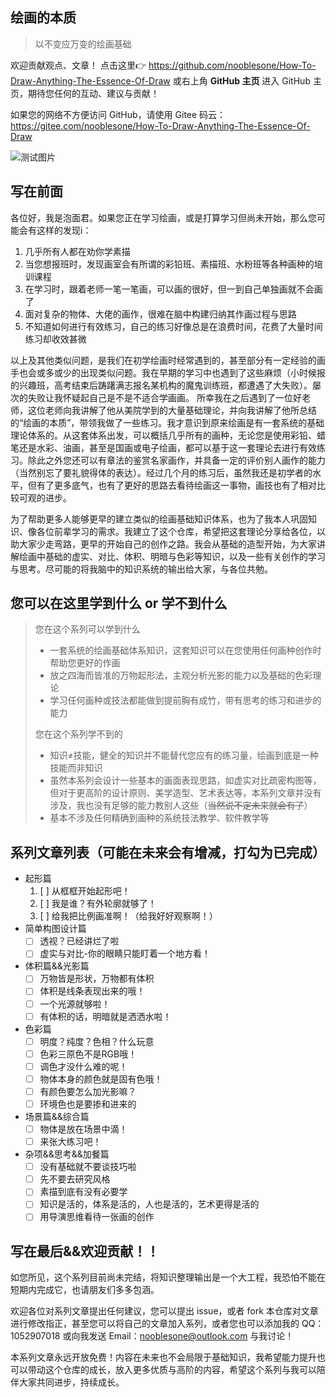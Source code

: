 ## 绘画的本质
> 以不变应万变的绘画基础

欢迎贡献观点、文章！
点击这里👉 https://github.com/nooblesone/How-To-Draw-Anything-The-Essence-Of-Draw 或右上角 **GitHub 主页** 进入 GitHub 主页，期待您任何的互动、建议与贡献！


如果您的网络不方便访问 GitHub，请使用 Gitee 码云： https://gitee.com/nooblesone/How-To-Draw-Anything-The-Essence-Of-Draw

![测试图片](https://draw2all.nooblesone.top/images/test.jpg "测试图片")

## 写在前面

各位好，我是泡面君。如果您正在学习绘画，或是打算学习但尚未开始，那么您可能会有这样的发现i：
1. 几乎所有人都在劝你学素描
2. 当您想报班时，发现画室会有所谓的彩铅班、素描班、水粉班等各种画种的培训课程
3. 在学习时，跟着老师一笔一笔画，可以画的很好，但一到自己单独画就不会画了
4. 面对复杂的物体、大佬的画作，很难在脑中构建归纳其作画过程与思路
5. 不知道如何进行有效练习，自己的练习好像总是在浪费时间，花费了大量时间练习却收效甚微
   
以上及其他类似问题，是我们在初学绘画时经常遇到的，甚至部分有一定经验的画手也会或多或少的出现类似问题。我在早期的学习中也遇到了这些麻烦（小时候报的兴趣班，高考结束后踌躇满志报名某机构的魔鬼训练班，都遭遇了大失败）。屡次的失败让我怀疑起自己是不是不适合学画画。
所幸我在之后遇到了一位好老师，这位老师向我讲解了他从美院学到的大量基础理论，并向我讲解了他所总结的“绘画的本质”，带领我做了一些练习。我才意识到原来绘画是有一套系统的基础理论体系的。从这套体系出发，可以概括几乎所有的画种，无论您是使用彩铅、蜡笔还是水彩、油画，甚至是国画或电子绘画，都可以基于这一套理论去进行有效练习。除此之外您还可以有章法的鉴赏名家画作，并具备一定的评价别人画作的能力（当然别忘了要礼貌得体的表达）。经过几个月的练习后，虽然我还是初学者的水平，但有了更多底气，也有了更好的思路去看待绘画这一事物，画技也有了相对比较可观的进步。

为了帮助更多人能够更早的建立类似的绘画基础知识体系，也为了我本人巩固知识、像各位前辈学习的需求。我建立了这个仓库，希望把这套理论分享给各位，以助大家少走弯路，更早的开始自己的创作之路。我会从基础的造型开始，为大家讲解绘画中基础的虚实、对比、体积、明暗与色彩等知识，以及一些有关创作的学习与思考。尽可能的将我脑中的知识系统的输出给大家，与各位共勉。

## 您可以在这里学到什么 or 学不到什么
> 您在这个系列可以学到什么
> - 一套系统的绘画基础体系知识，这套知识可以在您使用任何画种创作时帮助您更好的作画
> - 放之四海而皆准的万物起形法，主观分析光影的能力以及基础的色彩理论
> - 学习任何画种或技法都能做到提前胸有成竹，带有思考的练习和进步的能力
>
> 您在这个系列学不到的
> - 知识≠技能，健全的知识并不能替代您应有的练习量，绘画到底是一种技能而非知识
> - 虽然本系列会设计一些基本的画面表现思路，如虚实对比疏密构图等，但对于更高阶的设计原则、美学造型、艺术表达等，本系列文章并没有涉及，我也没有足够的能力教别人这些（~~当然说不定未来就会有了~~）
> - 基本不涉及任何精确到画种的系统技法教学、软件教学等

## 系列文章列表（可能在未来会有增减，打勾为已完成）

- 起形篇
   1. [ ] 从框框开始起形吧！
   2. [ ] 我是谁？有外轮廓就够了！
   3. [ ] 给我把比例画准啊！（给我好好观察啊！）
- 简单构图设计篇
  - [ ] 透视？已经讲烂了啦
  - [ ] 虚实与对比-你的眼睛只能盯着一个地方看！
- 体积篇&&光影篇
  - [ ] 万物皆是形状，万物都有体积
  - [ ] 体积是线条表现出来的哦！
  - [ ] 一个光源就够啦！
  - [ ] 有体积的话，明暗就是洒洒水啦！
- 色彩篇
  - [ ] 明度？纯度？色相？什么玩意
  - [ ] 色彩三原色不是RGB哦！
  - [ ] 调色才没什么难的呢！
  - [ ] 物体本身的颜色就是固有色哦！
  - [ ] 有颜色要怎么加光影嘛？
  - [ ] 环境色也是要掺和进来的
- 场景篇&&综合篇
  - [ ] 物体是放在场景中滴！
  - [ ] 来张大练习吧！
- 杂项&&思考&&加餐篇
  - [ ] 没有基础就不要谈技巧啦
  - [ ] 先不要去研究风格
  - [ ] 素描到底有没有必要学
  - [ ] 知识是活的，体系是活的，人也是活的，艺术更得是活的
  - [ ] 用导演思维看待一张画的创作

## 写在最后&&欢迎贡献！！
如您所见，这个系列目前尚未完结，将知识整理输出是一个大工程，我恐怕不能在短期内完成它，也请朋友们多多包涵。

欢迎各位对系列文章提出任何建议，您可以提出 issue，或者 fork 本仓库对文章进行修改指正，甚至您可以将自己的文章加入系列，或者您也可以添加我的 QQ：1052907018 或向我发送 Email：nooblesone@outlook.com 与我讨论！

本系列文章永远开放免费！内容在未来也不会局限于基础知识，我希望能力提升也可以带动这个仓库的成长，放入更多优质与高阶的内容，希望这个系列与我可以陪伴大家共同进步，持续成长。